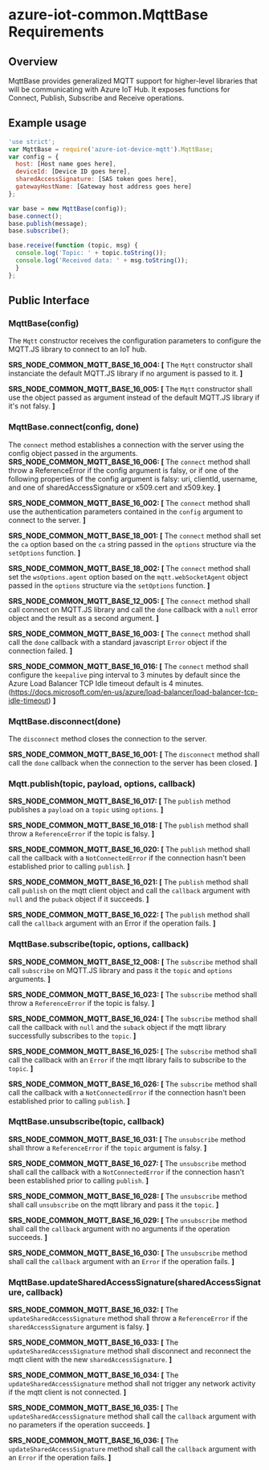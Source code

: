# azure-iot-common.MqttBase Requirements

## Overview
MqttBase provides generalized MQTT support for higher-level libraries that will be communicating with Azure IoT Hub. It exposes functions for Connect, Publish, Subscribe and Receive operations.

## Example usage

```js
'use strict';
var MqttBase = require('azure-iot-device-mqtt').MqttBase;
var config = {
  host: [Host name goes here],
  deviceId: [Device ID goes here],
  sharedAccessSignature: [SAS token goes here],
  gatewayHostName: [Gateway host address goes here]
};

var base = new MqttBase(config));
base.connect();
base.publish(message);
base.subscribe();

base.receive(function (topic, msg) {
  console.log('Topic: ' + topic.toString());
  console.log('Received data: ' + msg.toString());
  }
};
```

## Public Interface

### MqttBase(config)
The `Mqtt` constructor receives the configuration parameters to configure the MQTT.JS library to connect to an IoT hub.

**SRS_NODE_COMMON_MQTT_BASE_16_004: [** The `Mqtt` constructor shall instanciate the default MQTT.JS library if no argument is passed to it. **]**

**SRS_NODE_COMMON_MQTT_BASE_16_005: [** The `Mqtt` constructor shall use the object passed as argument instead of the default MQTT.JS library if it's not falsy. **]**

### MqttBase.connect(config, done)
The `connect` method establishes a connection with the server using the config object passed in the arguments.
**SRS_NODE_COMMON_MQTT_BASE_16_006: [** The `connect` method shall throw a ReferenceError if the config argument is falsy, or if one of the following properties of the config argument is falsy: uri, clientId, username, and one of sharedAccessSignature or x509.cert and x509.key. **]**

**SRS_NODE_COMMON_MQTT_BASE_16_002: [** The `connect` method shall use the authentication parameters contained in the `config` argument to connect to the server. **]**

**SRS_NODE_COMMON_MQTT_BASE_18_001: [** The `connect` method shall set the `ca` option based on the `ca` string passed in the `options` structure via the `setOptions` function. **]**

**SRS_NODE_COMMON_MQTT_BASE_18_002: [** The `connect` method shall set the `wsOptions.agent` option based on the `mqtt.webSocketAgent` object passed in the `options` structure via the `setOptions` function. **]**

**SRS_NODE_COMMON_MQTT_BASE_12_005: [** The `connect` method shall call connect on MQTT.JS  library and call the `done` callback with a `null` error object and the result as a second argument. **]**

**SRS_NODE_COMMON_MQTT_BASE_16_003: [** The `connect` method shall call the `done` callback with a standard javascript `Error` object if the connection failed. **]**

**SRS_NODE_COMMON_MQTT_BASE_16_016: [** The `connect` method shall configure the `keepalive` ping interval to 3 minutes by default since the Azure Load Balancer TCP Idle timeout default is 4 minutes. (https://docs.microsoft.com/en-us/azure/load-balancer/load-balancer-tcp-idle-timeout) **]**

### MqttBase.disconnect(done)
The `disconnect` method closes the connection to the server.

**SRS_NODE_COMMON_MQTT_BASE_16_001: [** The `disconnect` method shall call the `done` callback when the connection to the server has been closed. **]**

### Mqtt.publish(topic, payload, options, callback)

**SRS_NODE_COMMON_MQTT_BASE_16_017: [** The `publish` method publishes a `payload` on a `topic` using `options`. **]**

**SRS_NODE_COMMON_MQTT_BASE_16_018: [** The `publish` method shall throw a `ReferenceError` if the topic is falsy. **]**

**SRS_NODE_COMMON_MQTT_BASE_16_020: [** The `publish` method shall call the callback with a `NotConnectedError` if the connection hasn't been established prior to calling `publish`. **]**

**SRS_NODE_COMMON_MQTT_BASE_16_021: [** The  `publish` method shall call `publish` on the mqtt client object and call the `callback` argument with `null` and the `puback` object if it succeeds. **]**

**SRS_NODE_COMMON_MQTT_BASE_16_022: [** The `publish` method shall call the `callback` argument with an Error if the operation fails. **]**


### MqttBase.subscribe(topic, options, callback)

**SRS_NODE_COMMON_MQTT_BASE_12_008: [** The `subscribe` method shall call `subscribe`  on MQTT.JS  library and pass it the `topic` and `options` arguments. **]**

**SRS_NODE_COMMON_MQTT_BASE_16_023: [** The `subscribe` method shall throw a `ReferenceError` if the topic is falsy. **]**

**SRS_NODE_COMMON_MQTT_BASE_16_024: [** The `subscribe` method shall call the callback with `null` and the `suback` object if the mqtt library successfully subscribes to the `topic`. **]**

**SRS_NODE_COMMON_MQTT_BASE_16_025: [** The `subscribe` method shall call the callback with an `Error` if the mqtt library fails to subscribe to the `topic`. **]**

**SRS_NODE_COMMON_MQTT_BASE_16_026: [** The `subscribe` method shall call the callback with a `NotConnectedError` if the connection hasn't been established prior to calling `publish`. **]**

### MqttBase.unsubscribe(topic, callback)

**SRS_NODE_COMMON_MQTT_BASE_16_031: [** The `unsubscribe` method shall throw a `ReferenceError` if the `topic` argument is falsy. **]**

**SRS_NODE_COMMON_MQTT_BASE_16_027: [** The `unsubscribe` method shall call the callback with a `NotConnectedError` if the connection hasn't been established prior to calling `publish`. **]**

**SRS_NODE_COMMON_MQTT_BASE_16_028: [** The `unsubscribe` method shall call `unsubscribe` on the mqtt library and pass it the `topic`. **]**

**SRS_NODE_COMMON_MQTT_BASE_16_029: [** The `unsubscribe` method shall call the `callback` argument with no arguments if the operation succeeds. **]**

**SRS_NODE_COMMON_MQTT_BASE_16_030: [** The `unsubscribe` method shall call the `callback` argument with an `Error` if the operation fails. **]**


### MqttBase.updateSharedAccessSignature(sharedAccessSignature, callback)

**SRS_NODE_COMMON_MQTT_BASE_16_032: [** The `updateSharedAccessSignature` method shall throw a `ReferenceError` if the `sharedAccessSignature` argument is falsy. **]**

**SRS_NODE_COMMON_MQTT_BASE_16_033: [** The `updateSharedAccessSignature` method shall disconnect and reconnect the mqtt client with the new `sharedAccessSignature`. **]**

**SRS_NODE_COMMON_MQTT_BASE_16_034: [** The `updateSharedAccessSignature` method shall not trigger any network activity if the mqtt client is not connected. **]**

**SRS_NODE_COMMON_MQTT_BASE_16_035: [** The `updateSharedAccessSignature` method shall call the `callback` argument with no parameters if the operation succeeds. **]**

**SRS_NODE_COMMON_MQTT_BASE_16_036: [** The `updateSharedAccessSignature` method shall call the `callback` argument with an `Error` if the operation fails. **]**